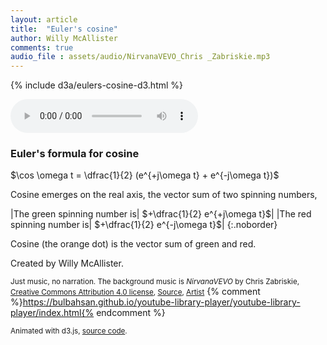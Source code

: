 ```yaml
---
layout: article
title:  "Euler's cosine"
author: Willy McAllister
comments: true
audio_file : assets/audio/NirvanaVEVO_Chris _Zabriskie.mp3
---
```


{% include d3a/eulers-cosine-d3.html %} 

<audio autoplay="true" src="{{ page.audio_file | relative_url }}" controls loop></audio> 

### Euler's formula for cosine

$\cos \omega t = \dfrac{1}{2} (e^{+j\omega t} + e^{-j\omega t})$

Cosine emerges on the real axis, the vector sum of two spinning numbers, 

|The green spinning number is| $+\dfrac{1}{2} e^{+j\omega t}$| 
|The red spinning number is| $+\dfrac{1}{2} e^{-j\omega t}$| 
{:.noborder}

Cosine (the orange dot) is the vector sum of green and red.

Created by Willy McAllister.

<small>Just music, no narration. The background music is *NirvanaVEVO* by Chris Zabriskie,  
[Creative Commons Attribution 4.0 license](https://creativecommons.org/licenses/by/4.0/), [Source](https://chriszabriskie.com/uvp/), [Artist](https://chriszabriskie.com/)</small>
{% comment %}https://bulbahsan.github.io/youtube-library-player/youtube-library-player/index.html{% endcomment %}

<small>Animated with d3.js, [source code](https://github.com/willymcallister/willymcallister.github.io/blob/master/_includes/d3a/eulers-cosine-d3.html).</small>

